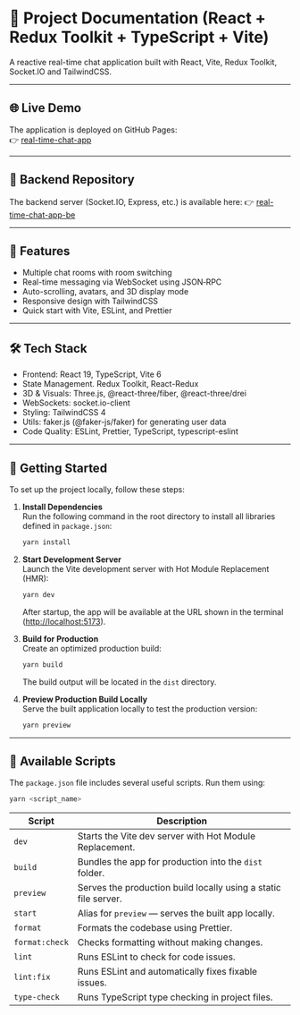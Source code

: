 # 📘 Project Documentation (React + Redux Toolkit + TypeScript + Vite)

A reactive real-time chat application built with React, Vite, Redux Toolkit, Socket.IO and TailwindCSS.

---

## 🌐 Live Demo

The application is deployed on GitHub Pages:  
👉 [real-time-chat-app](https://real-time-chat-app-lilac-theta.vercel.app/)

---

## 🧩 Backend Repository

The backend server (Socket.IO, Express, etc.) is available here:
👉 [real-time-chat-app-be](https://github.com/AlexanderMezhenskyi/real-time-chat-app-be)

---
## 🚀 Features

- Multiple chat rooms with room switching
- Real-time messaging via WebSocket using JSON‑RPC
- Auto-scrolling, avatars, and 3D display mode
- Responsive design with TailwindCSS
- Quick start with Vite, ESLint, and Prettier

---
## 🛠 Tech Stack

- Frontend:	React 19, TypeScript, Vite 6
- State Management.	Redux Toolkit, React-Redux
- 3D & Visuals:	Three.js, @react-three/fiber, @react-three/drei
- WebSockets:	socket.io-client
- Styling:	TailwindCSS 4
- Utils:	faker.js (@faker-js/faker) for generating user data
- Code Quality:	ESLint, Prettier, TypeScript, typescript-eslint

---

## 🔧 Getting Started

To set up the project locally, follow these steps:

1. **Install Dependencies**  
   Run the following command in the root directory to install all libraries defined in `package.json`:

   ```bash
   yarn install
   ```

2. **Start Development Server**  
   Launch the Vite development server with Hot Module Replacement (HMR):

   ```bash
   yarn dev
   ```

   After startup, the app will be available at the URL shown in the terminal ([http://localhost:5173](http://localhost:5173)).


3. **Build for Production**  
   Create an optimized production build:

   ```bash
   yarn build
   ```

   The build output will be located in the `dist` directory.


4. **Preview Production Build Locally**  
   Serve the built application locally to test the production version:
   ```bash
   yarn preview
   ```

---

## 📜 Available Scripts

The `package.json` file includes several useful scripts. Run them using:

```bash
yarn <script_name>
```

| Script         | Description                                                     |
|----------------|-----------------------------------------------------------------|
| `dev`          | Starts the Vite dev server with Hot Module Replacement.         |
| `build`        | Bundles the app for production into the `dist` folder.          |
| `preview`      | Serves the production build locally using a static file server. |
| `start`        | Alias for `preview` — serves the built app locally.             |
| `format`       | Formats the codebase using Prettier.                            |
| `format:check` | Checks formatting without making changes.                       |
| `lint`         | Runs ESLint to check for code issues.                           |
| `lint:fix`     | Runs ESLint and automatically fixes fixable issues.             |
| `type-check`   | Runs TypeScript type checking in project files.                 |
